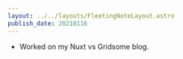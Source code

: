 ```yaml
---
layout: ../../layouts/FleetingNoteLayout.astro
publish_date: 20210116
---
```


- Worked on my Nuxt vs Gridsome blog.
